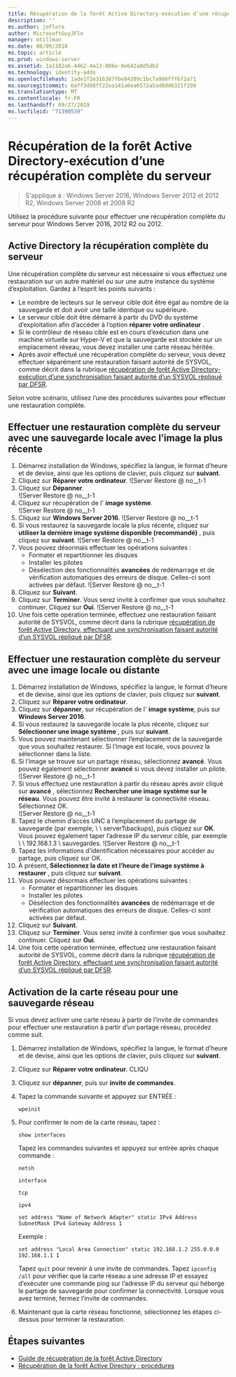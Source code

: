 ```yaml
---
title: Récupération de la forêt Active Directory-exécution d’une récupération complète du serveur
description: ''
ms.author: joflore
author: MicrosoftGuyJFlo
manager: mtillman
ms.date: 08/09/2018
ms.topic: article
ms.prod: windows-server
ms.assetid: 1a1182a6-4462-4a13-806e-0e642a0d5db2
ms.technology: identity-adds
ms.openlocfilehash: 1ade1f2e316387fbe84209c1bc7a986fff6f2a71
ms.sourcegitcommit: 6aff3d88ff22ea141a6ea6572a5ad8dd6321f199
ms.translationtype: MT
ms.contentlocale: fr-FR
ms.lasthandoff: 09/27/2019
ms.locfileid: "71390539"
---
```

# <a name="ad-forest-recovery---performing-a-full-server-recovery"></a>Récupération de la forêt Active Directory-exécution d’une récupération complète du serveur 

>S'applique à : Windows Server 2016, Windows Server 2012 et 2012 R2, Windows Server 2008 et 2008 R2

Utilisez la procédure suivante pour effectuer une récupération complète du serveur pour Windows Server 2016, 2012 R2 ou 2012. 

## <a name="active-directory-full-server-recovery"></a>Active Directory la récupération complète du serveur

Une récupération complète du serveur est nécessaire si vous effectuez une restauration sur un autre matériel ou sur une autre instance du système d’exploitation. Gardez à l’esprit les points suivants :

- Le nombre de lecteurs sur le serveur cible doit être égal au nombre de la sauvegarde et doit avoir une taille identique ou supérieure.
- Le serveur cible doit être démarré à partir du DVD du système d’exploitation afin d’accéder à l’option **réparer votre ordinateur** . 
- Si le contrôleur de réseau cible est en cours d’exécution dans une machine virtuelle sur Hyper-V et que la sauvegarde est stockée sur un emplacement réseau, vous devez installer une carte réseau héritée. 
- Après avoir effectué une récupération complète du serveur, vous devez effectuer séparément une restauration faisant autorité de SYSVOL, comme décrit dans la rubrique [récupération de forêt Active Directory-exécution d’une synchronisation faisant autorité d’un SYSVOL répliqué par DFSR](AD-Forest-Recovery-Authoritative-Recovery-SYSVOL.md).

Selon votre scénario, utilisez l’une des procédures suivantes pour effectuer une restauration complète. 
  
## <a name="perform-a-full-server-restore-with-a-local-backup-with-the-latest-image"></a>Effectuer une restauration complète du serveur avec une sauvegarde locale avec l’image la plus récente
  
1. Démarrez installation de Windows, spécifiez la langue, le format d’heure et de devise, ainsi que les options de clavier, puis cliquez sur **suivant**. 
2. Cliquez sur **Réparer votre ordinateur**.
   ![Server Restore @ no__t-1
3. Cliquez sur **Dépanner**.</br>
   ![Server Restore @ no__t-1
4. Cliquez sur récupération de l' **image système**.</br>
   ![Server Restore @ no__t-1
5. Cliquez sur **Windows Server 2016**. 
   ![Server Restore @ no__t-1
6. Si vous restaurez la sauvegarde locale la plus récente, cliquez sur **utiliser la dernière image système disponible (recommandé)** , puis cliquez sur **suivant**.
   ![Server Restore @ no__t-1
7. Vous pouvez désormais effectuer les opérations suivantes :
   -  Formater et repartitionner les disques
   -  Installer les pilotes
   -  Désélection des fonctionnalités **avancées** de redémarrage et de vérification automatiques des erreurs de disque. Celles-ci sont activées par défaut.
   ![Server Restore @ no__t-1
8. Cliquez sur **Suivant**.
9. Cliquez sur **Terminer**. Vous serez invité à confirmer que vous souhaitez continuer. Cliquez sur **Oui**. 
   ![Server Restore @ no__t-1 
10. Une fois cette opération terminée, effectuez une restauration faisant autorité de SYSVOL, comme décrit dans la rubrique [récupération de forêt Active Directory, effectuant une synchronisation faisant autorité d’un SYSVOL répliqué par DFSR](AD-Forest-Recovery-Authoritative-Recovery-SYSVOL.md).

## <a name="perform-a-full-server-restore-with-any-image-local-or-remote"></a>Effectuer une restauration complète du serveur avec une image locale ou distante

1. Démarrez installation de Windows, spécifiez la langue, le format d’heure et de devise, ainsi que les options de clavier, puis cliquez sur **suivant**. 
2. Cliquez sur **Réparer votre ordinateur**.</br>
3. Cliquez sur **dépanner**, sur récupération de l' **image système**, puis sur **Windows Server 2016**. 
4. Si vous restaurez la sauvegarde locale la plus récente, cliquez sur **Sélectionner une image système** , puis sur **suivant**.
5. Vous pouvez maintenant sélectionner l’emplacement de la sauvegarde que vous souhaitez restaurer. Si l’image est locale, vous pouvez la sélectionner dans la liste. 
6. Si l’image se trouve sur un partage réseau, sélectionnez **avancé**. Vous pouvez également sélectionner **avancé** si vous devez installer un pilote.
   ![Server Restore @ no__t-1
7. Si vous effectuez une restauration à partir du réseau après avoir cliqué sur **avancé** , sélectionnez **Rechercher une image système sur le réseau**. Vous pouvez être invité à restaurer la connectivité réseau. Sélectionnez OK. </br>
   ![Server Restore @ no__t-1
8. Tapez le chemin d’accès UNC à l’emplacement du partage de sauvegarde (par exemple, \\ \ server1\backups), puis cliquez sur **OK**. Vous pouvez également taper l’adresse IP du serveur cible, par exemple \\ \ 192.168.1.3 \ sauvegardes. 
   ![Server Restore @ no__t-1
9. Tapez les informations d’identification nécessaires pour accéder au partage, puis cliquez sur OK. 
10. À présent, **Sélectionnez la date et l’heure de l’image système à restaurer** , puis cliquez sur **suivant**.
11. Vous pouvez désormais effectuer les opérations suivantes :
    - Formater et repartitionner les disques
    - Installer les pilotes
    - Désélection des fonctionnalités **avancées** de redémarrage et de vérification automatiques des erreurs de disque. Celles-ci sont activées par défaut.
12. Cliquez sur **Suivant**.
13. Cliquez sur **Terminer**. Vous serez invité à confirmer que vous souhaitez continuer. Cliquez sur **Oui**.  
14. Une fois cette opération terminée, effectuez une restauration faisant autorité de SYSVOL, comme décrit dans la rubrique [récupération de forêt Active Directory, effectuant une synchronisation faisant autorité d’un SYSVOL répliqué par DFSR](AD-Forest-Recovery-Authoritative-Recovery-SYSVOL.md).

## <a name="enabling-the-network-adapter-for-a-network-backup"></a>Activation de la carte réseau pour une sauvegarde réseau

Si vous devez activer une carte réseau à partir de l’invite de commandes pour effectuer une restauration à partir d’un partage réseau, procédez comme suit.

1. Démarrez installation de Windows, spécifiez la langue, le format d’heure et de devise, ainsi que les options de clavier, puis cliquez sur **suivant**. 
2. Cliquez sur **Réparer votre ordinateur**. CLIQU
3. Cliquez sur **dépanner**, puis sur **invite de commandes**. 
4. Tapez la commande suivante et appuyez sur ENTRÉE :  

   ```  
   wpeinit  
   ```

5. Pour confirmer le nom de la carte réseau, tapez :  

   ```  
   show interfaces  
   ```  

   Tapez les commandes suivantes et appuyez sur entrée après chaque commande :  

   ```  
   netsh  
   ```  

   ```  
   interface  
   ```  
  
   ```  
   tcp  
   ```  

   ```  
   ipv4  
   ```  
  
   ```  
   set address "Name of Network Adapter" static IPv4 Address SubnetMask IPv4 Gateway Address 1  
   ```  

   Exemple :  
  
   ```  
   set address "Local Area Connection" static 192.168.1.2 255.0.0.0 192.168.1.1 1  
   ```  

   Tapez `quit` pour revenir à une invite de commandes. Tapez `ipconfig /all` pour vérifier que la carte réseau a une adresse IP et essayez d’exécuter une commande ping sur l’adresse IP du serveur qui héberge le partage de sauvegarde pour confirmer la connectivité. Lorsque vous avez terminé, fermez l’invite de commandes. 

6. Maintenant que la carte réseau fonctionne, sélectionnez les étapes ci-dessus pour terminer la restauration.

## <a name="next-steps"></a>Étapes suivantes

- [Guide de récupération de la forêt Active Directory](AD-Forest-Recovery-Guide.md)
- [Récupération de la forêt Active Directory : procédures](AD-Forest-Recovery-Procedures.md)

